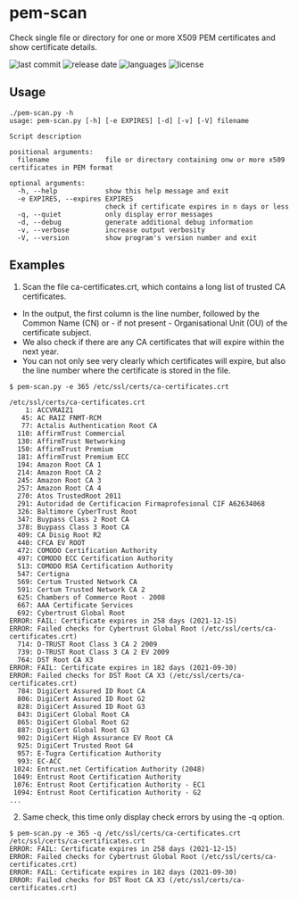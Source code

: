 # pem-scan
Check single file or directory for one or more X509 PEM certificates and show certificate details.

![last commit](https://img.shields.io/github/last-commit/groland11/pem-scan.svg)
![release date](https://img.shields.io/github/release-date/groland11/pem-scan.svg)
![languages](https://img.shields.io/github/languages/top/groland11/pem-scan.svg)
![license](https://img.shields.io/github/license/groland11/pem-scan.svg)


## Usage
```
./pem-scan.py -h
usage: pem-scan.py [-h] [-e EXPIRES] [-d] [-v] [-V] filename

Script description

positional arguments:
  filename              file or directory containing onw or more x509 certificates in PEM format

optional arguments:
  -h, --help            show this help message and exit
  -e EXPIRES, --expires EXPIRES
                        check if certificate expires in n days or less
  -q, --quiet           only display error messages
  -d, --debug           generate additional debug information
  -v, --verbose         increase output verbosity
  -V, --version         show program's version number and exit
```

## Examples
1. Scan the file ca-certificates.crt, which contains a long list of trusted CA certificates.
- In the output, the first column is the line number, followed by the Common Name (CN) or - if not present - Organisational Unit (OU) of the certificate subject.
- We also check if there are any CA certificates that will expire within the next year.
- You can not only see very clearly which certificates will expire, but also the line number where the certificate is stored in the file.
```
$ pem-scan.py -e 365 /etc/ssl/certs/ca-certificates.crt

/etc/ssl/certs/ca-certificates.crt
    1: ACCVRAIZ1
   45: AC RAIZ FNMT-RCM
   77: Actalis Authentication Root CA
  110: AffirmTrust Commercial
  130: AffirmTrust Networking
  150: AffirmTrust Premium
  181: AffirmTrust Premium ECC
  194: Amazon Root CA 1
  214: Amazon Root CA 2
  245: Amazon Root CA 3
  257: Amazon Root CA 4
  270: Atos TrustedRoot 2011
  291: Autoridad de Certificacion Firmaprofesional CIF A62634068
  326: Baltimore CyberTrust Root
  347: Buypass Class 2 Root CA
  378: Buypass Class 3 Root CA
  409: CA Disig Root R2
  440: CFCA EV ROOT
  472: COMODO Certification Authority
  497: COMODO ECC Certification Authority
  513: COMODO RSA Certification Authority
  547: Certigna
  569: Certum Trusted Network CA
  591: Certum Trusted Network CA 2
  625: Chambers of Commerce Root - 2008
  667: AAA Certificate Services
  692: Cybertrust Global Root
ERROR: FAIL: Certificate expires in 258 days (2021-12-15)
ERROR: Failed checks for Cybertrust Global Root (/etc/ssl/certs/ca-certificates.crt)
  714: D-TRUST Root Class 3 CA 2 2009
  739: D-TRUST Root Class 3 CA 2 EV 2009
  764: DST Root CA X3
ERROR: FAIL: Certificate expires in 182 days (2021-09-30)
ERROR: Failed checks for DST Root CA X3 (/etc/ssl/certs/ca-certificates.crt)
  784: DigiCert Assured ID Root CA
  806: DigiCert Assured ID Root G2
  828: DigiCert Assured ID Root G3
  843: DigiCert Global Root CA
  865: DigiCert Global Root G2
  887: DigiCert Global Root G3
  902: DigiCert High Assurance EV Root CA
  925: DigiCert Trusted Root G4
  957: E-Tugra Certification Authority
  993: EC-ACC
 1024: Entrust.net Certification Authority (2048)
 1049: Entrust Root Certification Authority
 1076: Entrust Root Certification Authority - EC1
 1094: Entrust Root Certification Authority - G2
...
```

2. Same check, this time only display check errors by using the -q option.
```
$ pem-scan.py -e 365 -q /etc/ssl/certs/ca-certificates.crt
/etc/ssl/certs/ca-certificates.crt
ERROR: FAIL: Certificate expires in 258 days (2021-12-15)
ERROR: Failed checks for Cybertrust Global Root (/etc/ssl/certs/ca-certificates.crt)
ERROR: FAIL: Certificate expires in 182 days (2021-09-30)
ERROR: Failed checks for DST Root CA X3 (/etc/ssl/certs/ca-certificates.crt)
```
